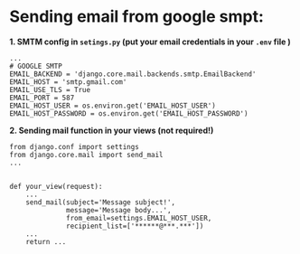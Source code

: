 # Sending email from google smpt:

**1. SMTM config in `setings.py` (put your email credentials in your `.env` file )**
```
...
# GOOGLE SMTP
EMAIL_BACKEND = 'django.core.mail.backends.smtp.EmailBackend'
EMAIL_HOST = 'smtp.gmail.com'
EMAIL_USE_TLS = True
EMAIL_PORT = 587
EMAIL_HOST_USER = os.environ.get('EMAIL_HOST_USER')
EMAIL_HOST_PASSWORD = os.environ.get('EMAIL_HOST_PASSWORD')
```

**2. Sending mail function in your views (not required!)** 

```
from django.conf import settings
from django.core.mail import send_mail
...


def your_view(request):
    ...
    send_mail(subject='Message subject!', 
              message='Message body...', 
              from_email=settings.EMAIL_HOST_USER,
              recipient_list=['******@***.***'])
    ...
    return ...
```
